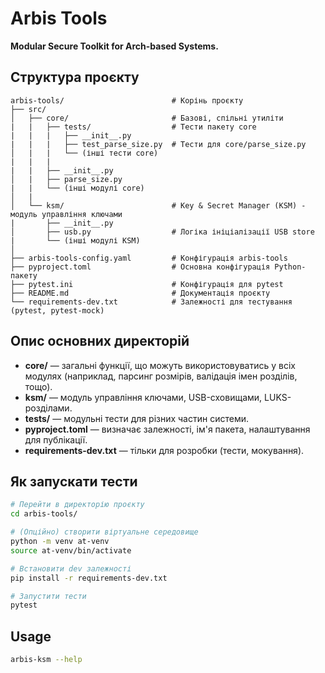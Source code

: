 # Arbis Tools

**Modular Secure Toolkit for Arch-based Systems.**

## Структура проєкту

```
arbis-tools/                        # Корінь проєкту
├── src/
│   ├── core/                       # Базові, спільні утиліти
|   |   ├── tests/                  # Тести пакету core
|   |   |   ├── __init__.py
|   |   |   ├── test_parse_size.py  # Тести для core/parse_size.py
│   |   |   └── (інші тести core)
|   |   |
|   |   ├── __init__.py
│   |   ├── parse_size.py       
|   |   └── (інші модулі core)
│   |
│   └── ksm/                        # Key & Secret Manager (KSM) - модуль управління ключами
|       ├── __init__.py
│       ├── usb.py                  # Логіка ініціалізації USB store
|       └── (інші модулі KSM)
│
├── arbis-tools-config.yaml         # Конфігурація arbis-tools
├── pyproject.toml                  # Основна конфігурація Python-пакету
├── pytest.ini                      # Конфігурація для pytest
├── README.md                       # Документація проєкту
└── requirements-dev.txt            # Залежності для тестування (pytest, pytest-mock)
```

## Опис основних директорій

- **core/** — загальні функції, що можуть використовуватись у всіх модулях (наприклад, парсинг розмірів, валідація імен розділів, тощо).
- **ksm/** — модуль управління ключами, USB-сховищами, LUKS-розділами.
- **tests/** — модульні тести для різних частин системи.
- **pyproject.toml** — визначає залежності, ім'я пакета, налаштування для публікації.
- **requirements-dev.txt** — тільки для розробки (тести, мокування).

## Як запускати тести

```bash
# Перейти в директорію проєкту
cd arbis-tools/

# (Опційно) створити віртуальне середовище
python -m venv at-venv
source at-venv/bin/activate

# Встановити dev залежності
pip install -r requirements-dev.txt

# Запустити тести
pytest
```

## Usage

```bash
arbis-ksm --help
```